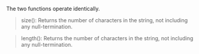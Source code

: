 The two functions operate identically.
> size(): Returns the number of characters in the string, not including any null-termination.

> length(): Returns the number of characters in the string, not including any null-termination.